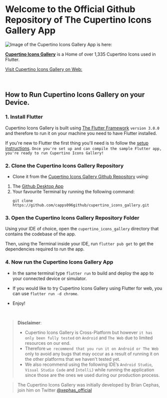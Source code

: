 # Welcome to the Official Github Repository of The Cupertino Icons Gallery App

![Image of the Cupertino Icons Gallery App is here:](https://raw.githubusercontent.com/capps096github/cupertino_icons_gallery/master/web/icons/CupertinoIcons.png)

**[Cupertino Icons Gallery](https://cupertino.page.link/icons)** is a Home of over 1,335 Cupertino Icons used in Flutter. 

[Visit Cupertino Icons Gallery on Web:](https://cupertino.page.link/icons)

<br />

## How to Run Cupertino Icons Gallery on your Device.

### 1. Install Flutter

Cupertino Icons Gallery is built using [The Flutter Framework](https://flutter.dev/) `version 3.0.0` and therefore to run it on your machine you need to have Flutter installed.

If you're new to Flutter the first thing you'll need is to follow the [setup instructions](https://flutter.dev/docs/get-started/install). `Once you're set up and can compile the sample Flutter app, you're ready to run Cupertino Icons Gallery!`

### 2. Clone the Cupertino Icons Gallery Repository

- Clone it from the [Cupertino Icons Gallery Github Repository](https://github.com/capps096github/cupertino_icons_gallery) using:

1. The [Github Desktop App](https://desktop.github.com/)
2. Your favourite Terminal by running the following command:
   ```
   git clone https://github.com/capps096github/cupertino_icons_gallery.git
   ```

### 3. Open the Cupertino Icons Gallery Repository Folder

Using your IDE of choice, open the `cupertino_icons_gallery` directory that contains the codebase of the app.

Then, using the Terminal inside your IDE, run `flutter pub get` to get the dependencies required to run the app.

### 4. Now run the Cupertino Icons Gallery App

- In the same terminal type `flutter run` to build and deploy the app to your connected device or simulator.

- If you would like to try Cupertino Icons Gallery using Flutter for web, you can use `flutter run -d chrome`.

- Enjoy!

<br/>

> **Disclaimer**:
>
> - Cupertino Icons Gallery is Cross-Platform but however `it has only been fully tested` on `Android` and `The Web` due to limited resources on our end.
> - Therefore `we recommend that you run it on Android or The Web` only to avoid any bugs that may occur as a result of running it on the other platforms that we haven't tested yet.
> - We also recommend using the following IDE’s `Android Studio`, `Visual Studio Code` and `IntelliJ` while running the application since those are the ones we used during our production process.

> The Cupertino Icons Gallery was initially developed by Brian Cephas, join him on Twitter [@xephas_official](https://twitter.com/xephas_official)
